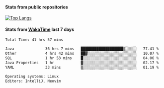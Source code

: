 #### Stats from public repositories

[![Top Langs](https://github-readme-stats.vercel.app/api/top-langs/?username=hyoghurt&layout=compact&exclude_repo=multiserver,docker_compose&langs_count=6)](https://github.com/anuraghazra/github-readme-stats)

#### Stats from [WakaTime](https://wakatime.com/@hyoghurt) last 7 days
<!--START_SECTION:waka-->

```txt
Total Time: 41 hrs 57 mins

Java              36 hrs 7 mins   ███████████████████▒░░░░░   77.41 %
Other             4 hrs 42 mins   ██▓░░░░░░░░░░░░░░░░░░░░░░   10.07 %
SQL               1 hr 53 mins    █░░░░░░░░░░░░░░░░░░░░░░░░   04.06 %
Java Properties   1 hr            ▓░░░░░░░░░░░░░░░░░░░░░░░░   02.17 %
YAML              33 mins         ▒░░░░░░░░░░░░░░░░░░░░░░░░   01.19 %

Operating systems: Linux
Editors: IntelliJ, Neovim
```

<!--END_SECTION:waka-->
